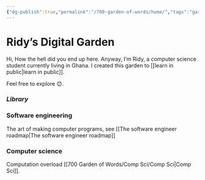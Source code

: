 ```yaml
---
{"dg-publish":true,"permalink":"/700-garden-of-words/home/","tags":"gardenEntry","dgHomeLink":false,"dgPassFrontmatter":false,"dgShowBacklinks":true,"dgShowLocalGraph":true}
---
```


# Ridy’s Digital Garden

Hi, How the hell did you end up here. Anyway, I’m Ridy, a computer science student currently living in Ghana. I created this garden to [[learn in public|learn in public]].

Feel free to explore 😊.

### *Library*

### Software engineering

The art of making computer programs, see [[The software engineer roadmap|The software engineer roadmap]]

### Computer science

Computation overload [[700 Garden of Words/Comp Sci/Comp Sci|Comp Sci]].

